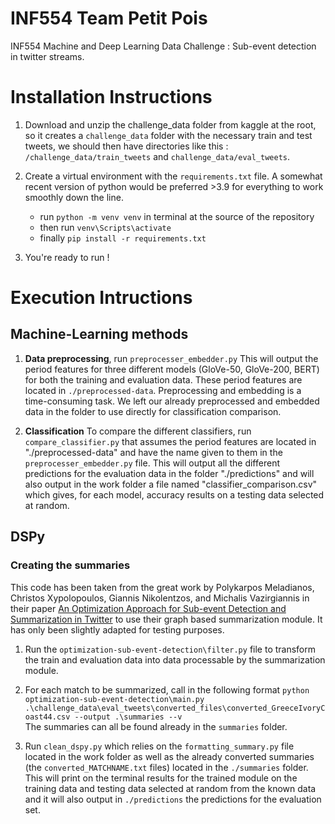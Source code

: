 # INF554 Team Petit Pois

INF554 Machine and Deep Learning Data Challenge : Sub-event detection in twitter streams. 

# Installation Instructions

1) Download and unzip the challenge_data folder from kaggle at the root, so it creates a `challenge_data` folder with the necessary train and test tweets, we should then have directories like this : `/challenge_data/train_tweets` and `challenge_data/eval_tweets`.


2) Create a virtual environment with the `requirements.txt` file. A somewhat recent version of python would be preferred >3.9 for everything to work smoothly down the line. 
    - run `python -m venv venv` in terminal at the source of the repository
    - then run `venv\Scripts\activate`
    - finally `pip install -r requirements.txt`

3) You're ready to run !

# Execution Intructions

## Machine-Learning methods

1) **Data preprocessing**, run `preprocesser_embedder.py`
This will output the period features for three different models (GloVe-50, GloVe-200, BERT) for both the training and evaluation data. These period features are located in `./preprocessed-data`. Preprocessing and embedding is a time-consuming task. We left our already preprocessed and embedded data in the folder to use directly for classification comparison.

2) **Classification** To compare the different classifiers, run `compare_classifier.py` that assumes the period features are located in "./preprocessed-data" and have the name given to them in the `preprocesser_embedder.py` file. This will output all the different predictions for the evaluation data in the folder "./predictions" and will also output in the work folder a file named "classifier_comparison.csv" which gives, for each model, accuracy results on a testing data selected at random.

## DSPy

### Creating the summaries 

This code has been taken from the great work by Polykarpos Meladianos, Christos Xypolopoulos, Giannis Nikolentzos, and Michalis Vazirgiannis in their paper [An Optimization Approach for Sub-event
Detection and Summarization in Twitter](https://www.lix.polytechnique.fr/~nikolentzos/files/meladianos_ecir18) to use their graph based summarization module. It has only been slightly adapted for testing purposes. 

1) Run the `optimization-sub-event-detection\filter.py` file to transform the train and evaluation data into data processable by the summarization module. 

2) For each match to be summarized, call in the following format `python optimization-sub-event-detection\main.py .\challenge_data\eval_tweets\converted_files\converted_GreeceIvoryCoast44.csv --output .\summaries --v`  
The summaries can all be found already in the `summaries` folder. 

3) Run `clean_dspy.py` which relies on the `formatting_summary.py` file located in the work folder as well as the already converted summaries (the `converted_MATCHNAME.txt` files) located in the `./summaries` folder. This will print on the terminal results for the trained module on the training data and testing data selected at random from the known data and it will also output in `./predictions` the predictions for the evaluation set.